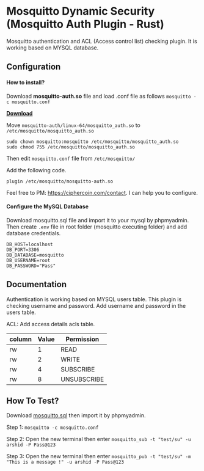 
# Mosquitto Dynamic Security (Mosquitto Auth Plugin - Rust)

Mosquitto authentication and ACL (Access control list) checking plugin. It is working based on MYSQL database.
## Configuration

#### How to install?

Download **mosquitto-auth.so** file and load .conf file as follows
```mosquitto -c mosquitto.conf```

**[Download](https://phpbolt.com/wp-content/uploads/2023/03/mosquitto-auth.zip)**

Move ```mosquitto-auth/linux-64/mosquitto_auth.so``` to ```/etc/mosquitto/mosquitto_auth.so```


```sudo chown mosquitto:mosquitto /etc/mosquitto/mosquitto_auth.so```    
```sudo chmod 755 /etc/mosquitto/mosquitto_auth.so```

Then edit `mosquitto.conf` file from `/etc/mosquitto/`

Add the following code.

```plugin /etc/mosquitto/mosquitto-auth.so```

Feel free to PM: https://ciphercoin.com/contact. 
I can help you to configure. 

#### Configure the MySQL Database

Download mosquitto.sql file and import it to your mysql by phpmyadmin. Then create `.env` file in root folder (mosquitto executing folder) and add database credentials.

``` 
DB_HOST=localhost
DB_PORT=3306
DB_DATABASE=mosquitto
DB_USERNAME=root
DB_PASSWORD="Pass"
```

## Documentation

Authentication is working based on MYSQL users table. This plugin is checking username and password. Add username and password in the users table.

ACL: Add access details acls table.


| column  | Value  | Permission |
| ------- | ------ | ---------- |
| rw      | 1      |    READ    |
| rw      | 2      |   WRITE    |
| rw      | 4      | SUBSCRIBE  |
| rw      | 8      | UNSUBSCRIBE|




## How To Test? 
Download [mosquitto.sql](https://github.com/arshidkv12/mosquitto-plugin/blob/main/mosquitto.sql) then import it by phpmyadmin. 

Step 1: ```mosquitto -c mosquitto.conf```

Step 2: Open the new terminal then enter `mosquitto_sub -t "test/su" -u arshid -P Pass@123`
 
Step 3: Open the new terminal then enter `mosquitto_pub -t "test/su" -m "This is a message !" -u arshid -P Pass@123` 
